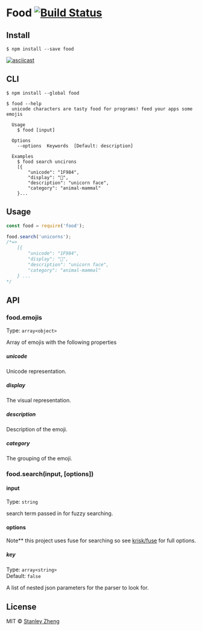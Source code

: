 # Food [![Build Status](https://travis-ci.org/stanzhengdev/npm-food.svg?branch=master)](https://travis-ci.org/stanzhengdev/npm-food)

>


## Install

```
$ npm install --save food
```


[![asciicast](https://asciinema.org/a/4z508ketoj69ct2k30bywimvh.png)](https://asciinema.org/a/4z508ketoj69ct2k30bywimvh)

## CLI
```
$ npm install --global food
```

```
$ food --help
  unicode characters are tasty food for programs! feed your apps some emojis

  Usage
    $ food [input]

  Options
    --options  Keywords  [Default: description]

  Examples
    $ food search uncirons
    [{
        "unicode": "1F984",
        "display": "🦄",
        "description": "unicorn face",
        "category": "animal-mammal"
    }...
```


## Usage

```js
const food = require('food');

food.search('unicorns');
/*=>
    [{
        "unicode": "1F984",
        "display": "🦄",
        "description": "unicorn face",
        "category": "animal-mammal"
    } ...
*/
```


## API

### food.emojis
Type: `array<object>`

Array of emojis with the following properties

##### unicode

Unicode representation.

##### display

The visual representation.

##### description

Description of the emoji.

##### category

The grouping of the emoji.

### food.search(input, [options])

#### input

Type: `string`

search term passed in for fuzzy searching.

#### options
Note** this project uses fuse for searching so see [krisk/fuse](https://github.com/krisk/fuse#options) for full options.
##### key

Type: `array<string>`<br>
Default: `false`

A list of nested json parameters for the parser to look for.


## License

MIT © [Stanley Zheng](https://github.com/stanzheng)
